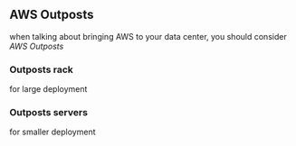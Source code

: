 ## AWS Outposts
when talking about bringing AWS to your data center, you should consider _AWS Outposts_
### Outposts rack
for large deployment
### Outposts servers
for smaller deployment